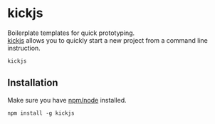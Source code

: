 # kickjs

Boilerplate templates for quick prototyping. <br/>
[kickjs](https://www.npmjs.com/package/kickjs) allows you to quickly start a new project from a command line instruction.
```shell
kickjs
```

## Installation
Make sure you have [npm/node](http://nodejs.org/) installed. <br/>
```shell
npm install -g kickjs
```
